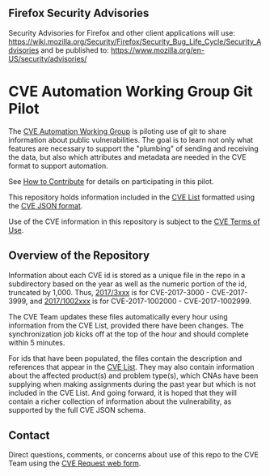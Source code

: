 ## Firefox Security Advisories

Security Advisories for Firefox and other client applications will use:
https://wiki.mozilla.org/Security/Firefox/Security_Bug_Life_Cycle/Security_Advisories
and be published to: https://www.mozilla.org/en-US/security/advisories/

# CVE Automation Working Group Git Pilot

The [CVE Automation Working
Group](https://github.com/CVEProject/automation-working-group) is
piloting use of git to share information about public vulnerabilities. 
The goal is to learn not only what features are necessary to support
the "plumbing" of sending and receiving the data, but also which
attributes and metadata are needed in the CVE format to support
automation. 

See [How to Contribute](https://github.com/CVEProject/cvelist/blob/master/CONTRIBUTING.md)
for details on participating in this pilot.

This repository holds information included in the [CVE
List](https://cve.mitre.org/cve/) formatted using the [CVE JSON
format](https://github.com/CVEProject/automation-working-group/tree/master/cve_json_schema). 

Use of the CVE information in this repository is subject to the [CVE
Terms of Use](https://cve.mitre.org/about/termsofuse.html). 


## Overview of the Repository

Information about each CVE id is stored as a unique file in the repo
in a subdirectory based on the year as well as the numeric portion of
the id, truncated by 1,000.  Thus, [2017/3xxx](2017/3xxx) is for
CVE-2017-3000 - CVE-2017-3999, and [2017/1002xxx](2017/1002xxx) is for
CVE-2017-1002000 - CVE-2017-1002999. 

The CVE Team updates these files automatically every hour using
information from the CVE List, provided there have been changes.  The
synchronization job kicks off at the top of the hour and should
complete within 5 minutes. 

For ids that have been populated, the files contain the description
and references that appear in the [CVE
List](https://cve.mitre.org/cve/).  They may also contain
information about the affected product(s) and problem type(s), which
CNAs have been supplying when making assignments during the past year
but which is not included in the CVE List.  And going forward, it is
hoped that they will contain a richer collection of information about
the vulnerability, as supported by the full CVE JSON schema. 


## Contact

Direct questions, comments, or concerns about use of this repo to the CVE
Team using the [CVE Request web form](https://cveform.mitre.org). 
